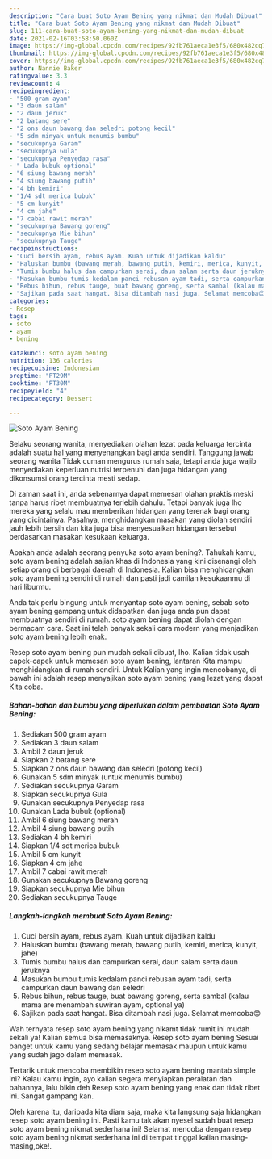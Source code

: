 ```yaml
---
description: "Cara buat Soto Ayam Bening yang nikmat dan Mudah Dibuat"
title: "Cara buat Soto Ayam Bening yang nikmat dan Mudah Dibuat"
slug: 111-cara-buat-soto-ayam-bening-yang-nikmat-dan-mudah-dibuat
date: 2021-02-16T03:58:50.060Z
image: https://img-global.cpcdn.com/recipes/92fb761aeca1e3f5/680x482cq70/soto-ayam-bening-foto-resep-utama.jpg
thumbnail: https://img-global.cpcdn.com/recipes/92fb761aeca1e3f5/680x482cq70/soto-ayam-bening-foto-resep-utama.jpg
cover: https://img-global.cpcdn.com/recipes/92fb761aeca1e3f5/680x482cq70/soto-ayam-bening-foto-resep-utama.jpg
author: Nannie Baker
ratingvalue: 3.3
reviewcount: 4
recipeingredient:
- "500 gram ayam"
- "3 daun salam"
- "2 daun jeruk"
- "2 batang sere"
- "2 ons daun bawang dan seledri potong kecil"
- "5 sdm minyak untuk menumis bumbu"
- "secukupnya Garam"
- "secukupnya Gula"
- "secukupnya Penyedap rasa"
- " Lada bubuk optional"
- "6 siung bawang merah"
- "4 siung bawang putih"
- "4 bh kemiri"
- "1/4 sdt merica bubuk"
- "5 cm kunyit"
- "4 cm jahe"
- "7 cabai rawit merah"
- "secukupnya Bawang goreng"
- "secukupnya Mie bihun"
- "secukupnya Tauge"
recipeinstructions:
- "Cuci bersih ayam, rebus ayam. Kuah untuk dijadikan kaldu"
- "Haluskan bumbu (bawang merah, bawang putih, kemiri, merica, kunyit, jahe)"
- "Tumis bumbu halus dan campurkan serai, daun salam serta daun jeruknya"
- "Masukan bumbu tumis kedalam panci rebusan ayam tadi, serta campurkan daun bawang dan seledri"
- "Rebus bihun, rebus tauge, buat bawang goreng, serta sambal (kalau mama are menambah suwiran ayam, optional ya)"
- "Sajikan pada saat hangat. Bisa ditambah nasi juga. Selamat memcoba😊"
categories:
- Resep
tags:
- soto
- ayam
- bening

katakunci: soto ayam bening 
nutrition: 136 calories
recipecuisine: Indonesian
preptime: "PT29M"
cooktime: "PT30M"
recipeyield: "4"
recipecategory: Dessert

---
```



![Soto Ayam Bening](https://img-global.cpcdn.com/recipes/92fb761aeca1e3f5/680x482cq70/soto-ayam-bening-foto-resep-utama.jpg)

Selaku seorang wanita, menyediakan olahan lezat pada keluarga tercinta adalah suatu hal yang menyenangkan bagi anda sendiri. Tanggung jawab seorang  wanita Tidak cuman mengurus rumah saja, tetapi anda juga wajib menyediakan keperluan nutrisi terpenuhi dan juga hidangan yang dikonsumsi orang tercinta mesti sedap.

Di zaman  saat ini, anda sebenarnya dapat memesan olahan praktis meski tanpa harus ribet membuatnya terlebih dahulu. Tetapi banyak juga lho mereka yang selalu mau memberikan hidangan yang terenak bagi orang yang dicintainya. Pasalnya, menghidangkan masakan yang diolah sendiri jauh lebih bersih dan kita juga bisa menyesuaikan hidangan tersebut berdasarkan masakan kesukaan keluarga. 



Apakah anda adalah seorang penyuka soto ayam bening?. Tahukah kamu, soto ayam bening adalah sajian khas di Indonesia yang kini disenangi oleh setiap orang di berbagai daerah di Indonesia. Kalian bisa menghidangkan soto ayam bening sendiri di rumah dan pasti jadi camilan kesukaanmu di hari liburmu.

Anda tak perlu bingung untuk menyantap soto ayam bening, sebab soto ayam bening gampang untuk didapatkan dan juga anda pun dapat membuatnya sendiri di rumah. soto ayam bening dapat diolah dengan bermacam cara. Saat ini telah banyak sekali cara modern yang menjadikan soto ayam bening lebih enak.

Resep soto ayam bening pun mudah sekali dibuat, lho. Kalian tidak usah capek-capek untuk memesan soto ayam bening, lantaran Kita mampu menghidangkan di rumah sendiri. Untuk Kalian yang ingin mencobanya, di bawah ini adalah resep menyajikan soto ayam bening yang lezat yang dapat Kita coba.

<!--inarticleads1-->

##### Bahan-bahan dan bumbu yang diperlukan dalam pembuatan Soto Ayam Bening:

1. Sediakan 500 gram ayam
1. Sediakan 3 daun salam
1. Ambil 2 daun jeruk
1. Siapkan 2 batang sere
1. Siapkan 2 ons daun bawang dan seledri (potong kecil)
1. Gunakan 5 sdm minyak (untuk menumis bumbu)
1. Sediakan secukupnya Garam
1. Siapkan secukupnya Gula
1. Gunakan secukupnya Penyedap rasa
1. Gunakan  Lada bubuk (optional)
1. Ambil 6 siung bawang merah
1. Ambil 4 siung bawang putih
1. Sediakan 4 bh kemiri
1. Siapkan 1/4 sdt merica bubuk
1. Ambil 5 cm kunyit
1. Siapkan 4 cm jahe
1. Ambil 7 cabai rawit merah
1. Gunakan secukupnya Bawang goreng
1. Siapkan secukupnya Mie bihun
1. Sediakan secukupnya Tauge




<!--inarticleads2-->

##### Langkah-langkah membuat Soto Ayam Bening:

1. Cuci bersih ayam, rebus ayam. Kuah untuk dijadikan kaldu
1. Haluskan bumbu (bawang merah, bawang putih, kemiri, merica, kunyit, jahe)
1. Tumis bumbu halus dan campurkan serai, daun salam serta daun jeruknya
1. Masukan bumbu tumis kedalam panci rebusan ayam tadi, serta campurkan daun bawang dan seledri
1. Rebus bihun, rebus tauge, buat bawang goreng, serta sambal (kalau mama are menambah suwiran ayam, optional ya)
1. Sajikan pada saat hangat. Bisa ditambah nasi juga. Selamat memcoba😊




Wah ternyata resep soto ayam bening yang nikamt tidak rumit ini mudah sekali ya! Kalian semua bisa memasaknya. Resep soto ayam bening Sesuai banget untuk kamu yang sedang belajar memasak maupun untuk kamu yang sudah jago dalam memasak.

Tertarik untuk mencoba membikin resep soto ayam bening mantab simple ini? Kalau kamu ingin, ayo kalian segera menyiapkan peralatan dan bahannya, lalu bikin deh Resep soto ayam bening yang enak dan tidak ribet ini. Sangat gampang kan. 

Oleh karena itu, daripada kita diam saja, maka kita langsung saja hidangkan resep soto ayam bening ini. Pasti kamu tak akan nyesel sudah buat resep soto ayam bening nikmat sederhana ini! Selamat mencoba dengan resep soto ayam bening nikmat sederhana ini di tempat tinggal kalian masing-masing,oke!.

